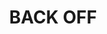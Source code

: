 ---
ee_id_show: '4499'
title: BACK OFF
url: back-off
live_url:
year: '2019'
venue: Firstsite
state_country: Colchester
type:
dates:
wwwnews:
wwweblast:
pitch: Done on dawn of a poss Brexit @ Firstsite kunsthall (notably in Colchester)
  thus the second of my “asset light” shows (Sharjah wz the first), ... meaning most
  everything was collected, assembled, and produced quickly &amp; locally - eg. lasers,
  dolly lights, Ikea tables, etc, etc. Stars aligned on this one, ... turned out killer.
ps:
layout: shows
---